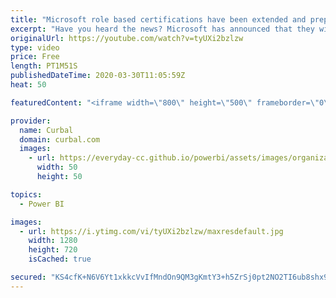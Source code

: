 ```yaml
---
title: "Microsoft role based certifications have been extended and prepare with me for 70-778 exam!"
excerpt: "Have you heard the news? Microsoft has announced that they will extend the MCSA, MCSD, MCSE role based certifications due to corona virus outbreak and made some other changes to the certification process.  In this video we will cover all that and more: Extending Microsoft role based certifications announcement:"
originalUrl: https://youtube.com/watch?v=tyUXi2bzlzw
type: video
price: Free
length: PT1M51S
publishedDateTime: 2020-03-30T11:05:59Z
heat: 50

featuredContent: "<iframe width=\"800\" height=\"500\" frameborder=\"0\" src=\"https://www.youtube.com/embed/tyUXi2bzlzw\" allow=\"accelerometer; autoplay; encrypted-media; gyroscope; picture-in-picture\" allowfullscreen></iframe>"

provider:
  name: Curbal
  domain: curbal.com
  images:
    - url: https://everyday-cc.github.io/powerbi/assets/images/organizations/curbal.com-50x50.jpg
      width: 50
      height: 50

topics:
  - Power BI

images:
  - url: https://i.ytimg.com/vi/tyUXi2bzlzw/maxresdefault.jpg
    width: 1280
    height: 720
    isCached: true

secured: "KS4cfK+N6V6Yt1xkkcVvIfMndOn9QM3gKmtY3+h5ZrSj0pt2NO2TI6ub8shx9BuVF5x3N/vgMLuFAR2snMyvkpgkLw1pFCyOWkqL9SdAhjb6C2akv221EL36cxMqJj7Xk0UBeZIPZUZGVx1kf4ahhkQ4YsEp+OXlQzlvoDYc70lIFW+j7m2RABo2F9e5vZ5pBbD1kkzGdwvpzanEY896HY9LBbbjmbvYZJtkTPRkVEIYLCTYqsbBDXLXeO1ranotYkSYQPosbdA0ExfSMo89pD/dkfcz7E5BAYCZzr+HNLckfuHcIZJ6sTxhyRxlMW3OqeEK1GNABnqYUXRaUy/RUiqe+JbUGljyGLGDE+fy7u3TKexktlZCE39yOWdyh+cU/0R5aiOTHEMxVwCePUp9Tv5Xfnn3s5bnNxvBC9GK2+A=;5TWKabhVVyvXLs9u0ekCIQ=="
---
```


